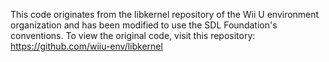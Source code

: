 This code originates from the libkernel repository of the Wii U environment organization and has been modified to use the SDL Foundation's conventions. To view the original code, visit this repository: https://github.com/wiiu-env/libkernel
